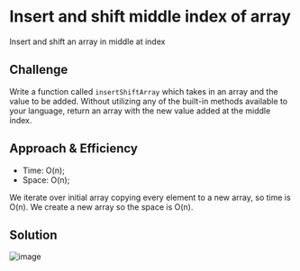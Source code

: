 # Insert and shift middle index of array
<!-- Short summary or background information -->
Insert and shift an array in middle at index

## Challenge
<!-- Description of the challenge -->
Write a function called `insertShiftArray` which takes in an array and the value to be added. Without utilizing any of the built-in methods available to your language, return an array with the new value added at the middle index.

## Approach & Efficiency

* Time: O(n);
* Space: O(n);

We iterate over initial array copying every element to a new array, so time is O(n). We create a new array so the space is O(n).

## Solution
<!-- Embedded whiteboard image -->
![image](https://raw.githubusercontent.com/al1s/Data-Structures-and-Algorithms/array_shift/array_shift.PNG)